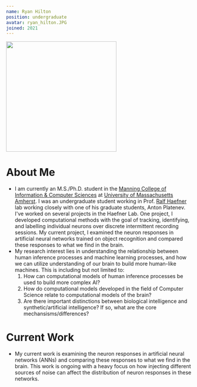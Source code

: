 ```yaml
---
name: Ryan Hilton
position: undergraduate
avatar: ryan_hilton.JPG
joined: 2021
---
```


<img width="300" src="{{site.baseurl}}/images/people/{{page.avatar}}" data-action="zoom">

# About Me
* I am currently an M.S./Ph.D. student in the [Manning College of Information & Computer Sciences](https://www.cics.umass.edu/) at [University of Massachusetts Amherst](https://www.umass.edu/). I was an undergraduate student working in Prof. [Ralf Haefner](http://www.sas.rochester.edu/bcs/people/faculty/haefner_ralf/index.html) lab working closely with one of his graduate students, Anton Platenev. I've worked on several projects in the Haefner Lab. One project, I developed computational methods with the goal of tracking, identifying, and labelling individual neurons over discrete intermittent recording sessions. My current project, I examined the neuron responses in artificial neural networks trained on object recognition and compared these responses to what we find in the brain.
* My research interest lies in understanding the relationship between human inference processes and machine learning processes, and how we can utilize understanding of our brain to build more human-like machines. This is including but not limited to: 
  1. How can computational models of human inference processes be used to build more complex AI?
  2. How do computational models developed in the field of Computer Science relate to computational models of the brain?
  3. Are there important distinctions between biological intelligence and synthetic/artificial intelligence? If so, what are the core mechansisms/differences?
# Current Work
* My current work is examining the neuron responses in artificial neural networks (ANNs) and comparing these responses to what we find in the brain. This work is ongoing with a heavy focus on how injecting different sources of noise can affect the distribution of neuron responses in these networks.
